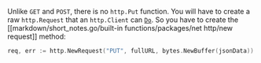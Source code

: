 Unlike `GET` and `POST`, there is no `http.Put` function. You will have to create a raw `http.Request` that an `http.Client` can [`Do`](https://pkg.go.dev/net/http#Client.Do).  So you have to create the [[markdown/short_notes.go/built-in functions/packages/net http/new request]] method:
```go
req, err := http.NewRequest("PUT", fullURL, bytes.NewBuffer(jsonData))
```

